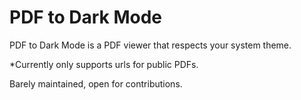 # PDF to Dark Mode

PDF to Dark Mode is a PDF viewer that respects your system theme.

*Currently only supports urls for public PDFs.

Barely maintained, open for contributions.
